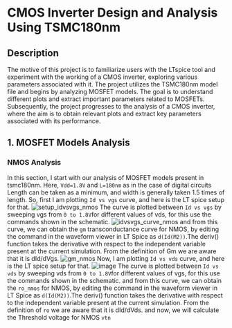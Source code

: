 # CMOS Inverter Design and Analysis Using TSMC180nm

## Description

The motive of this project is to familiarize users with the LTspice tool and experiment with the working of a CMOS inverter, exploring various parameters associated with it. The project utilizes the TSMC180nm model file and begins by analyzing MOSFET models. The goal is to understand different plots and extract important parameters related to MOSFETs. Subsequently, the project progresses to the analysis of a CMOS inverter, where the aim is to obtain relevant plots and extract key parameters associated with its performance.

## 1. MOSFET Models Analysis
### NMOS Analysis
In this section, I start with our analysis of MOSFET models present in tsmc180nm. Here, ```Vdd=1.8V``` and ```L=180nm``` as in the case of digital circuits Length can be taken as a minimum, and width is generally taken 1.5 times of length.
So, first I am plotting ```Id vs vgs```  curve, and here is the LT spice setup for that.
![setup_idvsvgs_nmos](https://github.com/afzalamu/cmos-inverter-design-and-analysis-using-tsmc180nm/assets/124300839/e15fd56e-85a8-4bfa-9fa7-2517f9f95df7)
The curve is plotted between ```Id vs vgs``` by sweeping vgs from ```0 to 1.8V```for different values of vds, for this use the commands shown in the schematic.
![idvsvgs_curve_nmos](https://github.com/afzalamu/cmos-inverter-design-and-analysis-using-tsmc180nm/assets/124300839/1fac79fd-5481-4378-8308-732151c8d154)
and from this curve, we can obtain the ```gm``` transconductance curve for NMOS, by editing the command in the waveform viewer in LT Spice as ```d(Id(M2))```.The deriv() function takes the derivative with respect to the independent variable present at the current simulation. From the definition of Gm we are aware that it is dId/dVgs.
![gm_nmos](https://github.com/afzalamu/cmos-inverter-design-and-analysis-using-tsmc180nm/assets/124300839/5ef81e46-10cb-4ccb-83de-87f44f617a13)
Now, I am plotting ```Id vs vds``` curve, and here is the LT spice setup for that.
![image](https://github.com/afzalamu/cmos-inverter-design-and-analysis-using-tsmc180nm/assets/124300839/bea0ebbc-16c1-40e3-a740-f62e28649df4)
The curve is plotted between ```Id vs vds``` by sweeping vds from ```0 to 1.8V```for different values of vgs, for this use the commands shown in the schematic.
and from this curve, we can obtain the ```ro_nmos```  for NMOS, by editing the command in the waveform viewer in LT Spice as ```d(Id(M2))```.The deriv() function takes the derivative with respect to the independent variable present at the current simulation. From the definition of ```ro``` we are aware that it is dId/dVds.
and now, we will calculate the Threshold voltage for NMOS ```vtn```
